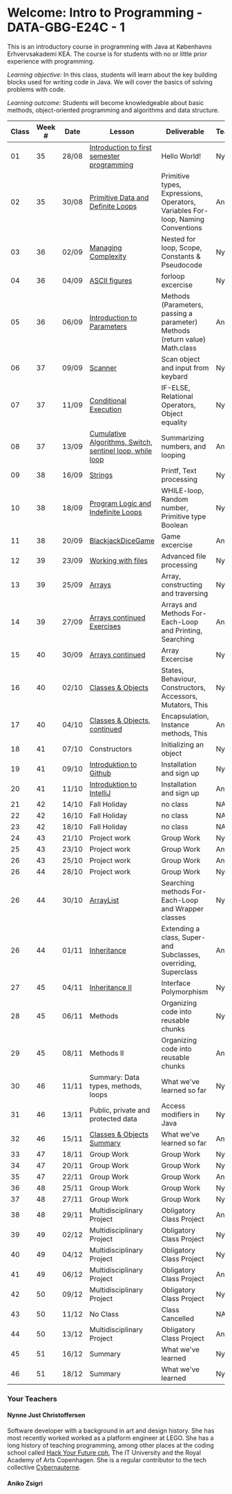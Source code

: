 # Welcome: Intro to Programming - DATA-GBG-E24C - 1


This is an introductory course in programming with Java at Københavns Erhvervsakademi KEA. The course is for students with no or little prior experience with programming.


*Learning objective:* In this class, students will learn about the key building blocks used for writing code in Java. We will cover the basics of solving problems with code.


*Learning outcome:* Students will become knowledgeable about basic methods, object-oriented programming and algorithms and data structure.

| Class | Week # | Date | Lesson | Deliverable | Teacher |
| --- | --- | --- | --- | --- | --- |
| 01 | 35 | 28/08 | [Introduction to first semester programming](./lessons/lecture-01.md) | Hello World! | Nynne |
| 02 | 35 | 30/08 | [Primitive Data and Definite Loops](./lessons/lecture-02.md) | Primitive types, Expressions, Operators, Variables For-loop, Naming Conventions | Aniko |
| 03 | 36 | 02/09 | [Managing Complexity](./lessons/lecture-03.md) | Nested for loop, Scope, Constants & Pseudocode | Nynne |
| 04 | 36 | 04/09 | [ASCII figures](./lessons/lecture-04.md) | forloop excercise | Nynne |
| 05 | 36 | 06/09 | [Introduction to Parameters](./lessons/lecture-05.md)| Methods (Parameters, passing a parameter) Methods (return value) Math.class | Aniko |
| 06 | 37 | 09/09 | [Scanner](./lessons/lecture-06.md) | Scan object and input from keybard | Nynne |
| 07 | 37 | 11/09 | [Conditional Execution](./lessons/lecture-07.md) | IF-ELSE, Relational Operators, Object equality | Nynne |
| 08 | 37 | 13/09 | [Cumulative Algorithms, Switch, sentinel loop, while loop](./lessons/lecture-08.md) | Summarizing numbers, and looping | Aniko |
| 09 | 38 | 16/09 | [Strings](./lessons/lecture-09.md) | Printf, Text processing | Nynne |
| 10 | 38 | 18/09 | [Program Logic and Indefinite Loops](./lessons/lecture-10.md) | WHILE-loop, Random number, Primitive type Boolean | Nynne |
| 11 | 38 | 20/09 | [BlackjackDiceGame](./lessons/lecture-10.md) | Game excercise | Aniko |
| 12 | 39 | 23/09 | [Working with files](./lessons/lecture-11.md) | Advanced file processing | Nynne |
| 13 | 39 | 25/09 | [Arrays](./lessons/lecture-12.md) | Array, constructing and traversing | Nynne |
| 14 | 39 | 27/09 | [Arrays continued Exercises](./lessons/lecture-12.md) | Arrays and Methods For-Each-Loop and Printing, Searching | Aniko |
| 15 | 40 | 30/09 | [Arrays continued](./lessons/lecture-12.md) | Array Excercise | Nynne |
| 16 | 40 | 02/10 | [Classes & Objects](./lessons/lecture-12.md) | States, Behaviour, Constructors, Accessors, Mutators, This | Nynne |
| 17 | 40 | 04/10 | [Classes & Objects, continued](./lessons/lecture-12.md) | Encapsulation, Instance methods, This | Aniko |
| 18 | 41 | 07/10 | Constructors | Initializing an object | Nynne |
| 19 | 41 | 09/10 | [Introduktion to Github](./lessons/lecture-12.md) | Installation and sign up | Nynne |
| 20 | 41 | 11/10 | [Introduktion to IntelliJ](./lessons/lecture-12.md) | Installation and sign up | Aniko |
| 21 | 42 | 14/10 | Fall Holiday | no class | NA |
| 22 | 42 | 16/10 | Fall Holiday | no class | NA |
| 23 | 42 | 18/10 | Fall Holiday | no class | NA |
| 24 | 43 | 21/10 | Project work | Group Work | Nynne |
| 25 | 43 | 23/10 | Project work  | Group Work | Aniko | Nynne |
| 26 | 43 | 25/10 | Project work  | Group Work | Aniko | Aniko |
| 26 | 44 | 28/10 | Project work  | Group Work | Nynne |
| 26 | 44 | 30/10 | [ArrayList](./lessons/lecture-12.md) | Searching methods For-Each-Loop and Wrapper classes | Nynne |
| 26 | 44 | 01/11 | [Inheritance](./lessons/lecture-12.md) | Extending a class, Super- and Subclasses, overriding, Superclass | Aniko |
| 27 | 45 | 04/11 | [Inheritance II](./lessons/lecture-12.md) | Interface Polymorphism | Nynne |
| 28 | 45 | 06/11 | Methods | Organizing code into reusable chunks | Nynne |
| 29 | 45 | 08/11 | Methods II | Organizing code into reusable chunks | Aniko |
| 30 | 46 | 11/11 | Summary: Data types, methods, loops | What we've learned so far | Nynne|
| 31 | 46 | 13/11 | Public, private and protected data | Access modifiers in Java | Nynne |
| 32 | 46 | 15/11 | [ Classes & Objects Summary](./lessons/lecture-12.md) | What we've learned so far | Aniko |
| 33 | 47 | 18/11 | Group Work | Group Work | Nynne |
| 34 | 47 | 20/11 | Group Work | Group Work | Nynne |
| 35 | 47 | 22/11 | Group Work | Group Work | Aniko |
| 36 | 48 | 25/11 | Group Work | Group Work | Nynne |
| 37 | 48 | 27/11 | Group Work | Group Work | Nynne |
| 38 | 48 | 29/11 | Multidisciplinary Project | Obligatory Class Project | Aniko |
| 39 | 49 | 02/12 | Multidisciplinary Project | Obligatory Class Project | Nynne |
| 40 | 49 | 04/12 | Multidisciplinary Project | Obligatory Class Project | Nynne |
| 41 | 49 | 06/12 | Multidisciplinary Project | Obligatory Class Project | Aniko |
| 42 | 50 | 09/12 | Multidisciplinary Project | Obligatory Class Project | Nynne |
| 43 | 50 | 11/12 | No Class | Class Cancelled | NA |
| 44 | 50 | 13/12 | Multidisciplinary Project | Obligatory Class Project | Aniko |
| 45 | 51 | 16/12 | Summary | What we've learned | Nynne |
| 46 | 51 | 18/12 | Summary | What we've learned  | Nynne |


### Your Teachers
#### Nynne Just Christoffersen
Software developer with a background in art and design history. She has most recently worked worked as a platform engineer at LEGO. She has a long history of teaching programming, among other places at the coding school called [Hack Your Future cph](https://www.hackyourfuture.dk/), The IT University and the Royal Academy of Arts Copenhagen. She is a regular contributor to the tech collective [Cybernauterne](https://cybernauterne.dk/). 

#### Aniko Zsigri
